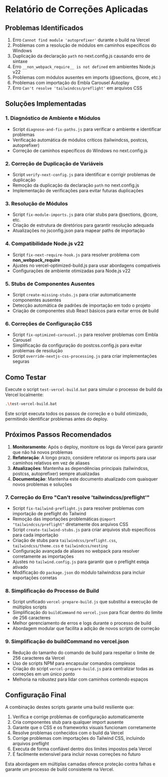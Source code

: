 # Relatório de Correções Aplicadas

## Problemas Identificados

1. Erro `Cannot find module 'autoprefixer'` durante o build na Vercel
2. Problemas com a resolução de módulos em caminhos específicos do Windows
3. Duplicação da declaração `path` no next.config.js causando erro de sintaxe
4. Erro `__non_webpack_require__ is not defined` em ambientes Node.js v22
5. Problemas com módulos ausentes em imports (@sections, @core, etc.)
6. Problemas com importação do Embla Carousel Autoplay
7. Erro `Can't resolve 'tailwindcss/preflight'` em arquivos CSS

## Soluções Implementadas

### 1. Diagnóstico de Ambiente e Módulos
- Script `diagnose-and-fix-paths.js` para verificar o ambiente e identificar problemas
- Verificação automática de módulos críticos (tailwindcss, postcss, autoprefixer)
- Correção de caminhos específicos do Windows no next.config.js

### 2. Correção de Duplicação de Variáveis
- Script `verify-next-config.js` para identificar e corrigir problemas de duplicação
- Remoção da duplicação da declaração `path` no next.config.js
- Implementação de verificações para evitar futuras duplicações

### 3. Resolução de Módulos
- Script `fix-module-imports.js` para criar stubs para @sections, @core, etc.
- Criação de estrutura de diretórios para garantir resolução adequada
- Atualizações no jsconfig.json para mapear paths de importação

### 4. Compatibilidade Node.js v22
- Script `fix-next-require-hook.js` para resolver problema com __non_webpack_require__
- Ajustes no vercel-optimized-build.js para usar abordagens compatíveis
- Configurações de ambiente otimizadas para Node.js v22

### 5. Stubs de Componentes Ausentes
- Script `create-missing-stubs.js` para criar automaticamente componentes ausentes
- Detecção automática de padrões de importação em todo o projeto
- Criação de componentes stub React básicos para evitar erros de build

### 6. Correções de Configuração CSS
- Script `fix-optimized-carousel.js` para resolver problemas com Embla Carousel
- Simplificação da configuração do postcss.config.js para evitar problemas de resolução
- Script `override-nextjs-css-processing.js` para criar implementações seguras

## Como Testar

Execute o script `test-vercel-build.bat` para simular o processo de build da Vercel localmente:

```bash
.\test-vercel-build.bat
```

Este script executa todos os passos de correção e o build otimizado, permitindo identificar problemas antes do deploy.

## Próximos Passos Recomendados

1. **Monitoramento**: Após o deploy, monitore os logs da Vercel para garantir que não há novos problemas
2. **Refatoração**: A longo prazo, considere refatorar os imports para usar caminhos relativos em vez de aliases
3. **Atualizações**: Mantenha as dependências principais (tailwindcss, postcss, autoprefixer) sempre atualizadas
4. **Documentação**: Mantenha este documento atualizado com quaisquer novos problemas e soluções

### 7. Correção do Erro "Can't resolve 'tailwindcss/preflight'"
- Script `fix-tailwind-preflight.js` para resolver problemas com importação de preflight do Tailwind
- Remoção das importações problemáticas `@import "tailwindcss/preflight"` diretamente dos arquivos CSS
- Script `create-tailwind-stubs.js` para criar arquivos stub específicos para cada importação
- Criação de stubs para `tailwindcss/preflight.css`, `tailwindcss/theme.css` e `tailwindcss/nesting`
- Configuração avançada de aliases no webpack para resolver corretamente as importações
- Ajustes no `tailwind.config.js` para garantir que o preflight esteja ativado
- Modificação do `package.json` do módulo tailwindcss para incluir exportações corretas

### 8. Simplificação do Processo de Build
- Script unificado `vercel-prepare-build.js` que substitui a execução de múltiplos scripts
- Simplificação do `buildCommand` no `vercel.json` para ficar dentro do limite de 256 caracteres
- Melhor gerenciamento de erros e logs durante o processo de build
- Abordagem modular que facilita a adição de novos scripts de correção

### 9. Simplificação do buildCommand no vercel.json
- Redução do tamanho do comando de build para respeitar o limite de 256 caracteres da Vercel
- Uso de scripts NPM para encapsular comandos complexos
- Criação do script `vercel-prepare-build.js` para centralizar todas as correções em um único ponto
- Melhoria na robustez para lidar com caminhos contendo espaços

## Configuração Final

A combinação destes scripts garante uma build resiliente que:

1. Verifica e corrige problemas de configuração automaticamente
2. Cria componentes stub para qualquer import ausente
3. Garante que o CSS e os frameworks visuais funcionam corretamente
4. Resolve problemas conhecidos com o build da Vercel
5. Corrige problemas com importações do Tailwind CSS, incluindo arquivos preflight
6. Executa de forma confiável dentro dos limites impostos pela Vercel
7. É facilmente extensível para incluir novas correções no futuro

Esta abordagem em múltiplas camadas oferece proteção contra falhas e garante um processo de build consistente na Vercel.
